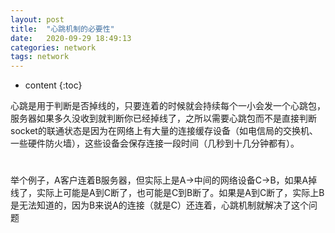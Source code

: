 ```yaml
---
layout: post
title:  "心跳机制的必要性"
date:   2020-09-29 18:49:13
categories: network
tags: network
---
```


* content
{:toc}

心跳是用于判断是否掉线的，只要连着的时候就会持续每个一小会发一个心跳包，服务器如果多久没收到就判断你已经掉线了，之所以需要心跳包而不是直接判断socket的联通状态是因为在网络上有大量的连接缓存设备（如电信局的交换机、一些硬件防火墙），这些设备会保存连接一段时间（几秒到十几分钟都有）。

#

举个例子，A客户连着B服务器，但实际上是A->中间的网络设备C->B，如果A掉线了，实际上可能是A到C断了，也可能是C到B断了。如果是A到C断了，实际上B是无法知道的，因为B来说A的连接（就是C）还连着，心跳机制就解决了这个问题